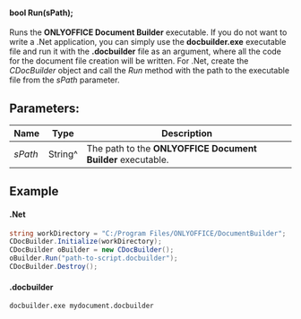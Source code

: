 #### bool Run(sPath);

Runs the **ONLYOFFICE Document Builder** executable. If you do not want to write a .Net application, you can simply use the **docbuilder.exe** executable file and run it with the **.docbuilder** file as an argument, where all the code for the document file creation will be written. For .Net, create the *CDocBuilder* object and call the *Run* method with the path to the executable file from the *sPath* parameter.

## Parameters:

| Name    | Type    | Description                                                 |
| ------- | ------- | ----------------------------------------------------------- |
| *sPath* | String^ | The path to the **ONLYOFFICE Document Builder** executable. |

## Example

#### .Net

```c#
string workDirectory = "C:/Program Files/ONLYOFFICE/DocumentBuilder";
CDocBuilder.Initialize(workDirectory);
CDocBuilder oBuilder = new CDocBuilder();
oBuilder.Run("path-to-script.docbuilder");
CDocBuilder.Destroy();
```

#### .docbuilder

```shell
docbuilder.exe mydocument.docbuilder
```
